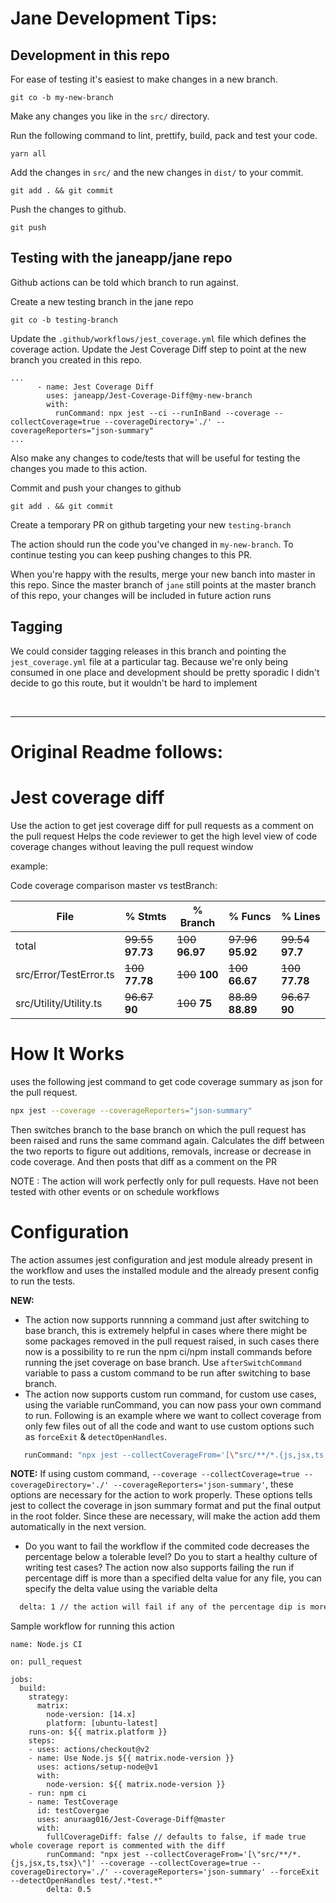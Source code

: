 # Jane Development Tips:
## Development in this repo

For ease of testing it's easiest to make changes in a new branch.

```
git co -b my-new-branch
```
Make any changes you like in the `src/` directory.

Run the following command to lint, prettify, build, pack and test your code.
```
yarn all
```

Add the changes in `src/` and the new changes in `dist/` to your commit.
```
git add . && git commit
```

Push the changes to github.
```
git push
```

## Testing with the janeapp/jane repo
Github actions can be told which branch to run against.

Create a new testing branch in the jane repo
```
git co -b testing-branch
```

Update the `.github/workflows/jest_coverage.yml` file which defines the coverage action. Update the Jest Coverage Diff step to point at the new branch you created in this repo.
```
...
      - name: Jest Coverage Diff
        uses: janeapp/Jest-Coverage-Diff@my-new-branch
        with:
          runCommand: npx jest --ci --runInBand --coverage --collectCoverage=true --coverageDirectory='./' --coverageReporters="json-summary"
...
```

Also make any changes to code/tests that will be useful for testing the changes you made to this action.

Commit and push your changes to github
```
git add . && git commit
```

Create a temporary PR on github targeting your new `testing-branch`

The action should run the code you've changed in `my-new-branch`. To continue testing you can keep pushing changes to this PR.

When you're happy with the results, merge your new banch into master in this repo. Since the master branch of `jane` still points at the master branch of this repo, your changes will be included in future action runs

## Tagging
We could consider tagging releases in this branch and pointing the `jest_coverage.yml` file at a particular tag. Because we're only being consumed in one place and development should be pretty sporadic I didn't decide to go this route, but it wouldn't be hard to implement


&nbsp;
&nbsp;
&nbsp;

---
# Original Readme follows:
# Jest coverage diff

Use the action to get jest coverage diff for pull requests as a comment on the pull request
Helps the code reviewer to get the high level view of code coverage changes without leaving the pull request window

example:

Code coverage comparison master vs testBranch:

 File | % Stmts | % Branch | % Funcs | % Lines
 -----|---------|----------|---------|------
total | ~~99.55~~ **97.73** | ~~100~~ **96.97** | ~~97.96~~ **95.92** | ~~99.54~~ **97.7**
src/Error/TestError.ts | ~~100~~ **77.78** | ~~100~~ **100** | ~~100~~ **66.67** | ~~100~~ **77.78**
src/Utility/Utility.ts | ~~96.67~~ **90** | ~~100~~ **75** | ~~88.89~~ **88.89** | ~~96.67~~ **90**

# How It Works

uses the following jest command to get code coverage summary as json for the pull request.
```bash
npx jest --coverage --coverageReporters="json-summary"
```

Then switches branch to the base branch on which the pull request has been raised and runs the same command again.
Calculates the diff between the two reports to figure out additions, removals, increase or decrease in code coverage.
And then posts that diff as a comment on the PR

NOTE : The action will work perfectly only for pull requests. Have not been tested with other events or on schedule workflows

# Configuration

The action assumes jest configuration and jest module already present in the workflow and uses the installed module and the already present config to run the tests.

**NEW:**

 - The action now supports runnning a command just after switching to base branch, this is extremely helpful in cases where there might be some packages removed in the pull request raised, in such cases there now is a possibility to re run the npm ci/npm install commands before running the jset coverage on base branch. Use `afterSwitchCommand` variable to pass a custom command to be run after switching to base branch.
 - The action now supports custom run command, for custom use cases, using the variable runCommand, you can now pass your own command to run. Following is an example where we want to collect coverage from only few files out of all the code and want to use custom options such as `forceExit` & `detectOpenHandles`.
```bash
   runCommand: "npx jest --collectCoverageFrom='[\"src/**/*.{js,jsx,ts,tsx}\"]' --coverage --collectCoverage=true --coverageDirectory='./' --coverageReporters='json-summary' --forceExit --detectOpenHandles test/.*test.*"
```
**NOTE:** If using custom command, `--coverage --collectCoverage=true --coverageDirectory='./' --coverageReporters='json-summary'`, these options are necessary for the action to work properly. These options tells jest to collect the coverage in json summary format and put the final output in the root folder. Since these are necessary, will make the action add them automatically in the next version.

 - Do you want to fail the workflow if the commited code decreases the percentage below a tolerable level? Do you to start a healthy culture of writing test cases?
 The action now also supports failing the run if percentage diff is more than a specified delta value for any file, you can specify the delta value using the variable delta
 ```bash
   delta: 1 // the action will fail if any of the percentage dip is more than 1% for any changed file
 ```

Sample workflow for running this action

```
name: Node.js CI

on: pull_request

jobs:
  build:
    strategy:
      matrix:
        node-version: [14.x]
        platform: [ubuntu-latest]
    runs-on: ${{ matrix.platform }}
    steps:
    - uses: actions/checkout@v2
    - name: Use Node.js ${{ matrix.node-version }}
      uses: actions/setup-node@v1
      with:
        node-version: ${{ matrix.node-version }}
    - run: npm ci
    - name: TestCoverage
      id: testCovergae
      uses: anuraag016/Jest-Coverage-Diff@master
      with:
        fullCoverageDiff: false // defaults to false, if made true whole coverage report is commented with the diff
        runCommand: "npx jest --collectCoverageFrom='[\"src/**/*.{js,jsx,ts,tsx}\"]' --coverage --collectCoverage=true --coverageDirectory='./' --coverageReporters='json-summary' --forceExit --detectOpenHandles test/.*test.*"
        delta: 0.5
```
